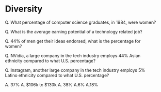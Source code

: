# Diversity

Q. What percentage of computer science graduates, in 1984, were women?

Q. What is the average earning potential of a technology related job?

Q. 44% of men get their ideas endorsed, what is the percentage for women?

Q. NVidia, a large company in the tech industry employs 44% Asian ethnicity compared to what U.S. percentage?

Q. Instagram, another large company in the tech industry employs 5% Latino ethnicity compared to what U.S. percentage? 























A. 37% A. $106k to $130k A. 38% A.6% A.18%
